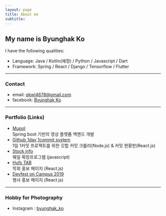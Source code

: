 ```yaml
---
layout: page
title: About me
subtitle:
---
```


## My name is Byunghak Ko

I have the following qualities:

-   Language: Java / Kotlin(예정) / Python / Javascript / Dart
-   Framework: Spring / React / Django / Tensorflow / Flutter

---

### Contact

-   email: [qkwl4678@gmail.com](mailto:qkwl4678@gmail.com)
-   facebook: [Byunghak Ko](https://www.facebook.com/kobyunghak)

---

### Portfolio (Links)

-   [Mupol](https://www.mupol.co.kr)  
    Spring boot 기반의 영상 플랫폼 백엔드 개발
-   [Github 1day 1commit system](https://github.com/bengHak/github-commit-crawler)  
    1일 1커밋 프로젝트를 위한 깃헙 커밋 크롤러(Node.js) & 커밋 현황판(React.js)
-   [Stock info](https://store.whale.naver.com/detail/onfnhemhancngkbgdffipihfgdlodfck)  
    웨일 확장프로그램 (javascript)
-   [Hufs TAB](https://github.com/bengHak/tab_hufs)  
    학회 홍보 페이지 (React.js)
-   [Devfest on Campus 2019](http://devfest2019.herokuapp.com/)  
    행사 홍보 페이지 (React.js)

---

### Hobby for Photography

-   Instagram : [byunghak_ko](https://www.instagram.com/byunghak_ko/)
